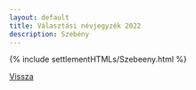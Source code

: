 ```yaml
---
layout: default
title: Választási névjegyzék 2022
description: Szebény
---
```


{% include settlementHTMLs/Szebeeny.html %}

[Vissza](../)